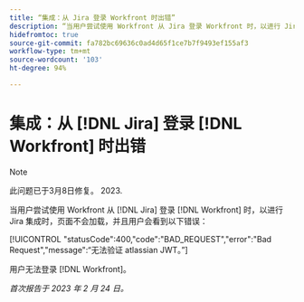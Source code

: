 ```yaml
---
title: “集成：从 Jira 登录 Workfront 时出错”
description: “当用户尝试使用 Workfront 从 Jira 登录 Workfront 时，以进行 Jira 集成时，页面不会加载，并且用户会看到错误。”
hidefromtoc: true
source-git-commit: fa782bc69636c0ad4d65f1ce7b7f9493ef155af3
workflow-type: tm+mt
source-wordcount: '103'
ht-degree: 94%

---
```



# 集成：从 [!DNL Jira] 登录 [!DNL Workfront] 时出错

>[!NOTE]
>
>此问题已于3月8日修复。 2023.

当用户尝试使用 Workfront 从 [!DNL Jira] 登录 [!DNL Workfront] 时，以进行 Jira 集成时，页面不会加载，并且用户会看到以下错误：

[!UICONTROL &quot;statusCode&quot;:400,&quot;code&quot;:&quot;BAD_REQUEST&quot;,&quot;error&quot;:&quot;Bad Request&quot;,&quot;message&quot;:“无法验证 atlassian JWT。”]

用户无法登录 [!DNL Workfront]。

_首次报告于 2023 年 2 月 24 日。_


